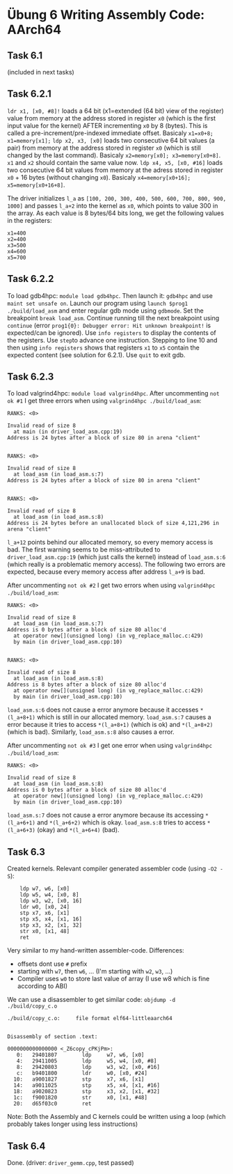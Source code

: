 # Übung 6 Writing Assembly Code: AArch64

## Task 6.1

(included in next tasks)

## Task 6.2.1

`ldr x1, [x0, #8]!` loads a 64 bit (x1=extended (64 bit) view of the register) value from memory at the address stored in register `x0` (which is the first input value for the kernel) AFTER incrementing `x0` by 8 (bytes). This is called a pre-increment/pre-indexed immediate offset. Basicaly `x1=x0+8; x1=memory[x1];` 
`ldp x2, x3, [x0]` loads two consecutive 64 bit values (a pair) from memory at the address stored in register `x0` (which is still changed by the last command). Basicaly `x2=memory[x0]; x3=memory[x0+8]`. `x1` and `x2` should contain the same value now.
`ldp x4, x5, [x0, #16]` loads two consecutive 64 bit values from memory at the adress stored in register `x0` + 16 bytes (without changing `x0`). Basicaly `x4=memory[x0+16]; x5=memory[x0+16+8]`.

The driver initializes `l_a` as `[100, 200, 300, 400, 500, 600, 700, 800, 900, 1000]` and passes `l_a+2` into the kernel as `x0`, which points to value 300 in the array. As each value is 8 bytes/64 bits long, we get the following values in the registers:
```
x1=400
x2=400
x3=500
x4=600
x5=700
```

## Task 6.2.2

To load gdb4hpc: `module load gdb4hpc`. Then launch it: `gdb4hpc` and use `maint set unsafe on`. Launch our program using `launch $prog1 ./build/load_asm` and enter regular gdb mode using `gdbmode`. Set the breakpoint `break load_asm`. Continue running till the next breakpoint using `continue` (error `prog1{0}: Debugger error: Hit unknown breakpoint!` is expected/can be ignored). Use `info registers` to display the contents of the registers. Use `step`to advance one instruction. Stepping to line 10 and then using `info registers` shows that registers `x1` to `x5` contain the expected content (see solution for 6.2.1). Use `quit` to exit gdb.

## Task 6.2.3

To load valgrind4hpc: `module load valgrind4hpc`.
After uncommenting `not ok #1` I get three errors when using `valgrind4hpc ./build/load_asm`:
```
RANKS: <0>

Invalid read of size 8
  at main (in driver_load_asm.cpp:19)
Address is 24 bytes after a block of size 80 in arena "client"


RANKS: <0>

Invalid read of size 8
  at load_asm (in load_asm.s:7)
Address is 24 bytes after a block of size 80 in arena "client"


RANKS: <0>

Invalid read of size 8
  at load_asm (in load_asm.s:8)
Address is 24 bytes before an unallocated block of size 4,121,296 in arena "client"
```

`l_a+12` points behind our allocated memory, so every memory access is bad. The first warning seems to be miss-attributed to `driver_load_asm.cpp:19` (which just calls the kernel) instead of `load_asm.s:6` (which really is a problematic memory access). The following two errors are expected, because every memory access after address `l_a+9` is bad.

After uncommenting `not ok #2` I get two errors when using `valgrind4hpc ./build/load_asm`:
```
RANKS: <0>

Invalid read of size 8
  at load_asm (in load_asm.s:7)
Address is 0 bytes after a block of size 80 alloc'd
  at operator new[](unsigned long) (in vg_replace_malloc.c:429)
  by main (in driver_load_asm.cpp:10)


RANKS: <0>

Invalid read of size 8
  at load_asm (in load_asm.s:8)
Address is 8 bytes after a block of size 80 alloc'd
  at operator new[](unsigned long) (in vg_replace_malloc.c:429)
  by main (in driver_load_asm.cpp:10)
```
`load_asm.s:6` does not cause a error anymore because it accesses `*(l_a+8+1)` which is still in our allocated memory. `load_asm.s:7` causes a error because it tries to access `*(l_a+8+1)` (which is ok) and `*(l_a+8+2)` (which is bad). Similarly, `load_asm.s:8` also causes a error.

After uncommenting `not ok #3` I get one error when using `valgrind4hpc ./build/load_asm`:
```
RANKS: <0>

Invalid read of size 8
  at load_asm (in load_asm.s:8)
Address is 0 bytes after a block of size 80 alloc'd
  at operator new[](unsigned long) (in vg_replace_malloc.c:429)
  by main (in driver_load_asm.cpp:10)
```
`load_asm.s:7` does not cause a error anymore because its accessing `*(l_a+6+1)` and `*(l_a+6+2)` which is okay. `load_asm.s:8` tries to access `*(l_a+6+3)` (okay) and `*(l_a+6+4)` (bad).

## Task 6.3

Created kernels. Relevant compiler generated assembler code (using `-O2 -S`):
```
	ldp	w7, w6, [x0]
	ldp	w5, w4, [x0, 8]
	ldp	w3, w2, [x0, 16]
	ldr	w0, [x0, 24]
	stp	x7, x6, [x1]
	stp	x5, x4, [x1, 16]
	stp	x3, x2, [x1, 32]
	str	x0, [x1, 48]
	ret
```
Very similar to my hand-written assembler-code. Differences:
- offsets dont use `#` prefix
- starting with `w7`, then `w6`, ... (I'm starting with `w2`, `w3`, ...)
- Compiler uses `w0` to store last value of array (I use w8 which is fine according to ABI)

We can use a disassembler to get similar code: `objdump -d ./build/copy_c.o`
```
./build/copy_c.o:     file format elf64-littleaarch64


Disassembly of section .text:

0000000000000000 <_Z6copy_cPKjPm>:
   0:   29401807        ldp     w7, w6, [x0]
   4:   29411005        ldp     w5, w4, [x0, #8]
   8:   29420803        ldp     w3, w2, [x0, #16]
   c:   b9401800        ldr     w0, [x0, #24]
  10:   a9001827        stp     x7, x6, [x1]
  14:   a9011025        stp     x5, x4, [x1, #16]
  18:   a9020823        stp     x3, x2, [x1, #32]
  1c:   f9001820        str     x0, [x1, #48]
  20:   d65f03c0        ret
```

Note: Both the Assembly and C kernels could be written using a loop (which probably takes longer using less instructions)

## Task 6.4

Done. (driver: `driver_gemm.cpp`, test passed)